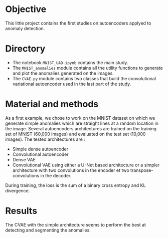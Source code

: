 # Objective

This little project contains the first studies on autoencoders applyed to anomaly detection.

# Directory

* The notebook ```MNIST_UAD.ipynb``` contains the main study.
* The ```MNIST_anomalies``` module contains all the utility functions to generate and plot the anomalies
generated on the images.
* The ```CVAE.py``` module contains two classes that build the convolutional variational autoencoder used
in the last part of the study.

# Material and methods

As a first example, we chose to work on the MNIST dataset on which we generate simple anomalies which are
straight lines at a random location in the image. Several autoencoders architectures are trained on the 
training set of MNIST (60,000 images) and evaluated on the test set (10,000 images). The tested architectures
are :
* Simple dense autoencoder
* Convolutional autoencoder
* Dense VAE
* Convolutional VAE using either a U-Net based architecture or a simpler architecture with two convolutions
in the encoder et two transpose-convolutions in the decoder.

During training, the loss is the sum of a binary cross entropy and KL divergence.

# Results
The CVAE with the simple architecture seems to perform the best at detecting and segmenting the anomalies.


